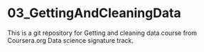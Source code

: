 # 03_GettingAndCleaningData
This is a git repository for Getting and cleaning data course from Coursera.org Data science signature track.
